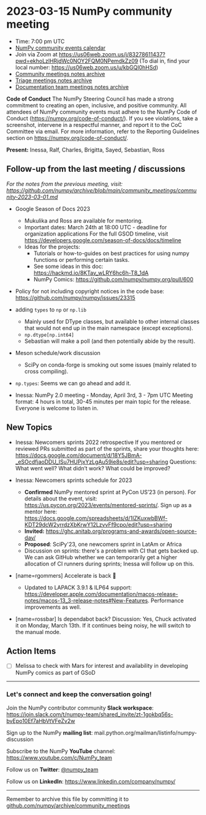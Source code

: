 # 2023-03-15 NumPy community meeting


- Time: 7:00 pm UTC
- [NumPy community events calendar](https://scientific-python.org/calendars/)
- Join via Zoom at https://us06web.zoom.us/j/83278611437?pwd=ekhoLzlHRjdWc0NOY2FQM0NPemdkZz09 (To dial in, find your local number: https://us06web.zoom.us/u/kbGQI0hHSd)
- [Community meetings notes archive](https://github.com/numpy/archive/tree/main/community_meetings)
- [Triage meetings notes archive](https://github.com/numpy/archive/tree/master/triage_meetings)
- [Documentation team meetings notes archive](https://github.com/numpy/archive/tree/main/docs_team_meetings)

**Code of Conduct**
The NumPy Steering Council has made a strong commitment to creating an open, inclusive, and positive community. 
All attendees of NumPy community events must adhere to the NumPy Code of Conduct (https://numpy.org/code-of-conduct/). 
If you see violations, take a screenshot, intervene in a respectful manner, and report it to the CoC Committee via email. For more information, refer to the Reporting Guidelines section on https://numpy.org/code-of-conduct/.


**Present:** Inessa, Ralf, Charles, Brigitta, Sayed, Sebastian, Ross



## Follow-up from the last meeting / discussions

_For the notes from the previous meeting, visit: https://github.com/numpy/archive/blob/main/community_meetings/community-2023-03-01.md_


- Google Season of Docs 2023
    - Mukulika and Ross are available for mentoring.
    - Important dates: 
March 24th at 18:00 UTC - deadline for organization applications
For the full GSOD timeline, visit https://developers.google.com/season-of-docs/docs/timeline
  - Ideas for the projects:
    - Tutorials or how-to-guides on best practices for using numpy functions or performing certain tasks.
    - See some ideas in this doc: https://hackmd.io/8KTav_wLRY6hc6h-T8_1dA
    - NumPy Comics: https://github.com/numpy/numpy.org/pull/600


- Policy for not including copyright notices in the code base: https://github.com/numpy/numpy/issues/23315


- adding `types` to `np` or `np.lib`
  - Mainly used for DType classes, but available to other internal classes that would not end up in the main namespace (except exceptions).
  - `np.dtype[np.int64]`
  - Sebastian will make a poll (and then potentially abide by the result).


- Meson schedule/work discussion
  - SciPy on conda-forge is smoking out some issues (mainly related to cross compiling).

- `np.types`: Seems we can go ahead and add it.

- Inessa: NumPy 2.0 meeting - Monday, April 3rd, 3 - 7pm UTC
Meeting format: 4 hours in total, 30-45 minutes per main topic for the release. Everyone is welcome to listen in.


## New Topics

- Inessa: Newcomers sprints 2022 retrospective
If you mentored or reviewed PRs submitted as part of the sprints, share your thoughts here: https://docs.google.com/document/d/18Y5JBmA-_eSOcdfjaoDDU_ISu7HUPjxYzLgAu59ie8s/edit?usp=sharing
Questions:
What went well?
What didn’t work?
What could be improved?

- Inessa: Newcomers sprints schedule for 2023
  - **Confirmed** NumPy mentored sprint at PyCon US’23 (in person). 
For details about the event, visit: https://us.pycon.org/2023/events/mentored-sprints/.
Sign up as a mentor here: https://docs.google.com/spreadsheets/d/1IZKuxwbBWf-KDT29dcW2yrrdzXbKrwY12LzvvFf9cpo/edit?usp=sharing
  - **Invited:** https://ghc.anitab.org/programs-and-awards/open-source-day/
  - **Proposed**: SciPy'23, one newcomers sprint in LatAm or Africa
  - Discussion on sprints: there's a problem with CI that gets backed up. We can ask GitHub whether we can temporarily get a higher allocation of CI runners during sprints; Inessa will follow up on this.

- [name=rgommers] Accelerate is back :rocket:
    - Updated to LAPACK 3.9.1 & ILP64 support: https://developer.apple.com/documentation/macos-release-notes/macos-13_3-release-notes#New-Features. Performance improvements as well.

- [name=rossbar] Is dependabot back?
Discussion: Yes, Chuck activated it on Monday, March 13th. If it continues being noisy, he will switch to the manual mode.





## Action Items

- [ ] Melissa to check with Mars for interest and availability in developing NumPy comics as part of GSoD


---

### Let's connect and keep the conversation going!
Join the NumPy contributor community **Slack workspace**: https://join.slack.com/t/numpy-team/shared_invite/zt-1gokbq56s-bvEpo10Ef7aHbVtVFeZv2w

Sign up to the NumPy **mailing list**: mail.python.org/mailman/listinfo/numpy-discussion

Subscribe to the NumPy **YouTube** channel: https://www.youtube.com/c/NumPy_team

Follow us on **Twitter**: [@numpy_team](https://twitter.com/numpy_team)

Follow us on **LinkedIn**: https://www.linkedin.com/company/numpy/

---
Remember to archive this file by committing it to [github.com/numpy/archive/community_meetings](https://github.com/numpy/archive/tree/main/community_meetings)
